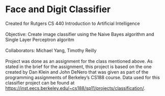 # Face and Digit Classifier
Created for Rutgers CS 440 Introduction to Artificial Intelligence
<br/> 
<br/>Objective: Create image classifier using the Naive Bayes algorithm and Single Layer Perceptron algoritm
<br/>
<br/>Collaborators: Michael Yang, Timothy Reilly
<br/>
<br/>Project was done as an assignment for the class mentioned above. As stated in the brief for the assignment, this project is based on the one created by Dan Klein and John DeNero that was given as part of the programming assignments of Berkeley’s CS188 course. Data used for this classifier project can be found at https://inst.eecs.berkeley.edu/~cs188/sp11/projects/classification/.
<br/>
<br/>
